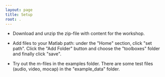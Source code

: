 ```yaml
---
layout: page
title: Setup
root: .
---
```


- Download and unzip the zip-file with content for the workshop.

- Add files to your Matlab path: under the "Home" section, click "set path". Click the "Add Folder" button and choose the "toolboxes" folder and finally click "save".

- Try out the m-files in the examples folder. There are some test files (audio, video, mocap) in the "example_data" folder.